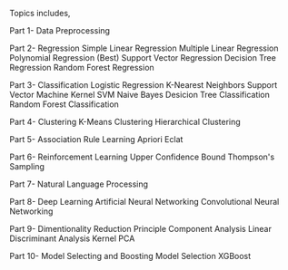Topics includes,

Part 1- Data Preprocessing

Part 2- Regression
  Simple Linear Regression
  Multiple Linear Regression
  Polynomial Regression (Best)
  Support Vector Regression
  Decision Tree Regression
  Random Forest Regression

Part 3- Classification
  Logistic Regression
  K-Nearest Neighbors
  Support Vector Machine
  Kernel SVM
  Naive Bayes
  Desicion Tree Classification
  Random Forest Classification

Part 4- Clustering
  K-Means Clustering
  Hierarchical Clustering

Part 5- Association Rule Learning
  Apriori
  Eclat

Part 6- Reinforcement Learning
  Upper Confidence Bound
  Thompson's Sampling

Part 7- Natural Language Processing

Part 8- Deep Learning
  Artificial Neural Networking
  Convolutional Neural Networking

Part 9- Dimentionality Reduction
  Principle Component Analysis
  Linear Discriminant Analysis
  Kernel PCA

Part 10- Model Selecting and Boosting
  Model Selection
  XGBoost
